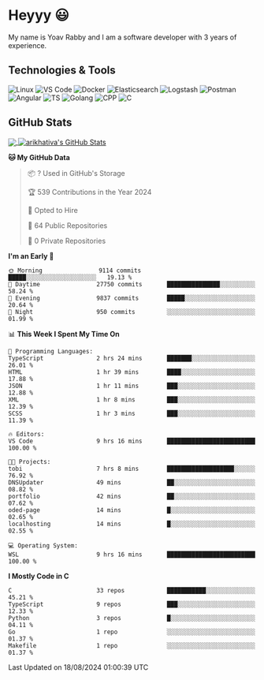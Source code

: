 
# Heyyy 😃
My name is Yoav Rabby and I am a software developer with 3 years of experience.

## Technologies & Tools
![Linux](https://img.shields.io/badge/Linux-FCC624?style=flat&logo=linux&logoColor=black)
![VS Code](https://img.shields.io/badge/-VS%20Code-007ACC?style=flat-square&logo=visual-studio-code)
![Docker](https://img.shields.io/badge/Docker-E9F8FF?style=flat-square&logo=Docker)
![Elasticsearch](https://img.shields.io/badge/Elasticsearch-F8FDC5?style=flat-square&logo=elasticsearch&logoColor=lightblue)
![Logstash](https://img.shields.io/badge/Logstash-F8FDC5?style=flat-square&logo=logstash&logoColor=orange)
![Postman](https://img.shields.io/badge/Postman-F6BB43?style=flat-square&logo=Postman&logoColor=white)
![Angular](https://img.shields.io/badge/Angular-red?style=flat-square&logo=angular)
![TS](https://shields.io/badge/TypeScript-3178C6?logo=TypeScript&logoColor=FFF&style=flat-square)
![Golang](https://img.shields.io/badge/Golang-CBFBFD?style=flat-square&logo=go)
![CPP](https://img.shields.io/badge/C++-00599C?style=flat-square&logo=C%2B%2B&logoColor=white)
![C](https://img.shields.io/badge/C-F0F8FF?style=flat-square&logo=C)

## GitHub Stats
<a href="https://github.com/arikhativa/arikhativa">
  <img align="center" src="https://github-readme-stats.vercel.app/api/top-langs/?username=arikhativa&hide=java,html,tex&title_color=ffffff&text_color=c9cacc&icon_color=2bbc8a&bg_color=1d1f21&langs_count=3" />
</a>
<a href="https://github.com/arikhativa/arikhativa">
  <img align="center" src="https://github-readme-stats.vercel.app/api?username=arikhativa&show_icons=true&line_height=27&count_private=true&title_color=ffffff&text_color=c9cacc&icon_color=2bbc8a&bg_color=1d1f21" alt="arikhativa's GitHub Stats" />
</a>

<!--START_SECTION:waka-->
**🐱 My GitHub Data** 

> 📦 ? Used in GitHub's Storage 
 > 
> 🏆 539 Contributions in the Year 2024
 > 
> 💼 Opted to Hire
 > 
> 📜 64 Public Repositories 
 > 
> 🔑 0 Private Repositories 
 > 
**I'm an Early 🐤** 

```text
🌞 Morning                9114 commits        █████░░░░░░░░░░░░░░░░░░░░   19.13 % 
🌆 Daytime                27750 commits       ███████████████░░░░░░░░░░   58.24 % 
🌃 Evening                9837 commits        █████░░░░░░░░░░░░░░░░░░░░   20.64 % 
🌙 Night                  950 commits         ░░░░░░░░░░░░░░░░░░░░░░░░░   01.99 % 
```


📊 **This Week I Spent My Time On** 

```text
💬 Programming Languages: 
TypeScript               2 hrs 24 mins       ███████░░░░░░░░░░░░░░░░░░   26.01 % 
HTML                     1 hr 39 mins        ████░░░░░░░░░░░░░░░░░░░░░   17.88 % 
JSON                     1 hr 11 mins        ███░░░░░░░░░░░░░░░░░░░░░░   12.88 % 
XML                      1 hr 8 mins         ███░░░░░░░░░░░░░░░░░░░░░░   12.39 % 
SCSS                     1 hr 3 mins         ███░░░░░░░░░░░░░░░░░░░░░░   11.39 % 

🔥 Editors: 
VS Code                  9 hrs 16 mins       █████████████████████████   100.00 % 

🐱‍💻 Projects: 
tobi                     7 hrs 8 mins        ███████████████████░░░░░░   76.92 % 
DNSUpdater               49 mins             ██░░░░░░░░░░░░░░░░░░░░░░░   08.82 % 
portfolio                42 mins             ██░░░░░░░░░░░░░░░░░░░░░░░   07.62 % 
oded-page                14 mins             █░░░░░░░░░░░░░░░░░░░░░░░░   02.65 % 
localhosting             14 mins             █░░░░░░░░░░░░░░░░░░░░░░░░   02.55 % 

💻 Operating System: 
WSL                      9 hrs 16 mins       █████████████████████████   100.00 % 
```

**I Mostly Code in C** 

```text
C                        33 repos            ███████████░░░░░░░░░░░░░░   45.21 % 
TypeScript               9 repos             ███░░░░░░░░░░░░░░░░░░░░░░   12.33 % 
Python                   3 repos             █░░░░░░░░░░░░░░░░░░░░░░░░   04.11 % 
Go                       1 repo              ░░░░░░░░░░░░░░░░░░░░░░░░░   01.37 % 
Makefile                 1 repo              ░░░░░░░░░░░░░░░░░░░░░░░░░   01.37 % 
```




 Last Updated on 18/08/2024 01:00:39 UTC
<!--END_SECTION:waka-->
